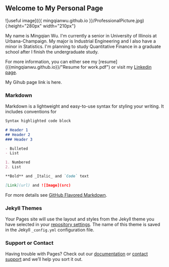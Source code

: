 ## Welcome to My Personal Page
![useful image]({{ mingqianwu.github.io }}/ProfessionalPicture.jpg){:height="280px" width="210px"}

My name is Mingqian Wu. I'm currently a senior in University of Illinois at Urbana-Champaign. My major is Industrial Engineering and I also have a minor in Statistics. I'm planning to study Quantitative Finance in a graduate school after I finish the undergraduate study.

For more information, you can either see my [resume]({{mingqianwu.github.io}}/"Resume for work.pdf") or visit my [Linkedin page](https://www.linkedin.com/in/mingqian-wu-65718b14b).

My Gihub page link is here.

### Markdown

Markdown is a lightweight and easy-to-use syntax for styling your writing. It includes conventions for

```markdown
Syntax highlighted code block

# Header 1
## Header 2
### Header 3

- Bulleted
- List

1. Numbered
2. List

**Bold** and _Italic_ and `Code` text

[Link](url) and ![Image](src)
```

For more details see [GitHub Flavored Markdown](https://guides.github.com/features/mastering-markdown/).

### Jekyll Themes

Your Pages site will use the layout and styles from the Jekyll theme you have selected in your [repository settings](https://github.com/mingqianwu/mingqianwu.github.io/settings). The name of this theme is saved in the Jekyll `_config.yml` configuration file.

### Support or Contact

Having trouble with Pages? Check out our [documentation](https://help.github.com/categories/github-pages-basics/) or [contact support](https://github.com/contact) and we’ll help you sort it out.
